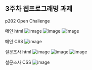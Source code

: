 <h2>3주차 웹프로그래밍 과제</h2>

p202 Open Challenge

메인 html
![image](https://github.com/wonjunx/webprogramming/assets/70313647/276690ad-1729-47bb-a27a-467360859236)
![image](https://github.com/wonjunx/webprogramming/assets/70313647/d1163414-2f1b-41ac-a34a-d331e6e10914)
![image](https://github.com/wonjunx/webprogramming/assets/70313647/8344117c-9ea9-4d2c-97ef-1d4296547b91)

메인 CSS
![image](https://github.com/wonjunx/webprogramming/assets/70313647/be33c086-697c-440b-9401-51fb3e149f84)

설문조사 html
![image](https://github.com/wonjunx/webprogramming/assets/70313647/4e588ec1-99e9-4f66-93b3-b622a491f002)
![image](https://github.com/wonjunx/webprogramming/assets/70313647/207e6e81-f546-4076-9a34-73f51b5f8158)
![image](https://github.com/wonjunx/webprogramming/assets/70313647/4c3a4d9a-5b4a-43e2-b5b0-2626ed3e5d04)

설문조사 CSS
![image](https://github.com/wonjunx/webprogramming/assets/70313647/94217d9a-5ede-4014-89ab-0441e239911c)
